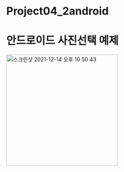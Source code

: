 # Project04_2android

# 안드로이드 사진선택 예제


<img width="294" alt="스크린샷 2021-12-14 오후 10 50 43" src="https://user-images.githubusercontent.com/88240177/146011327-4578407a-6cb5-479f-92df-38420de65ae7.png">
